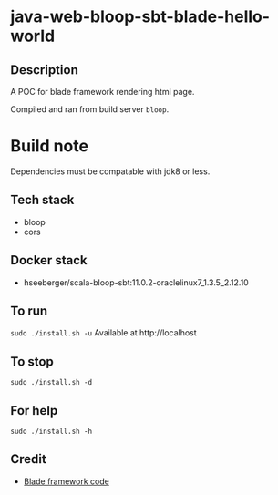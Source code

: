 # java-web-bloop-sbt-blade-hello-world

## Description
A POC for blade framework rendering html page.

Compiled and ran from build server `bloop`.

# Build note
Dependencies must be compatable with jdk8 or less.

## Tech stack
- bloop
- cors

## Docker stack
- hseeberger/scala-bloop-sbt:11.0.2-oraclelinux7_1.3.5_2.12.10

## To run
`sudo ./install.sh -u`
Available at http://localhost

## To stop
`sudo ./install.sh -d`

## For help
`sudo ./install.sh -h`

## Credit
- [Blade framework code](https://github.com/eugenp/tutorials/tree/master/web-modules/blade)
